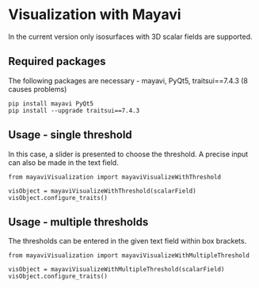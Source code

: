 # Visualization with Mayavi

In the current version only isosurfaces with 3D scalar fields are supported.

## Required packages

The following packages are necessary - mayavi, PyQt5, traitsui==7.4.3 (8 causes problems)

```
pip install mayavi PyQt5
pip install --upgrade traitsui==7.4.3
```

## Usage - single threshold

In this case, a slider is presented to choose the threshold. A precise input can also be made in the text field.

```
from mayaviVisualization import mayaviVisualizeWithThreshold

visObject = mayaviVisualizeWithThreshold(scalarField)
visObject.configure_traits()
```

## Usage - multiple thresholds

The thresholds can be entered in the given text field within box brackets. 

```
from mayaviVisualization import mayaviVisualizeWithMultipleThreshold

visObject = mayaviVisualizeWithMultipleThreshold(scalarField)
visObject.configure_traits()
```
